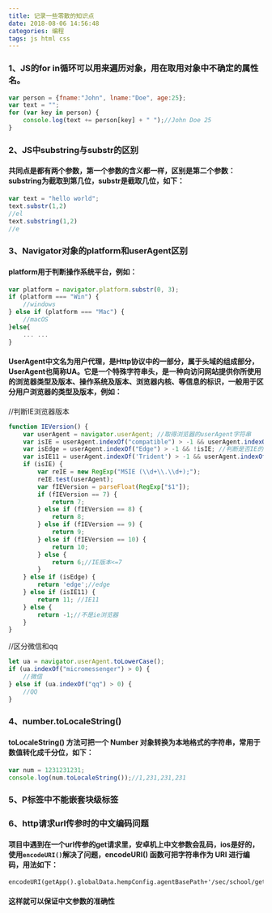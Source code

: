```yaml
---
title: 记录一些零散的知识点
date: 2018-08-06 14:56:48
categories: 编程
tags: js html css
---
```


### 1、JS的for in循环可以用来遍历对象，用在取用对象中不确定的属性名。
```js
var person = {fname:"John", lname:"Doe", age:25};
var text = "";
for (var key in person) {
    console.log(text += person[key] + " ");//John Doe 25
}
```
<!--more-->
### 2、JS中substring与substr的区别
#### 共同点是都有两个参数，第一个参数的含义都一样，区别是第二个参数：substring为截取到第几位，substr是截取几位，如下：
```js
var text = "hello world";
text.substr(1,2)
//el
text.substring(1,2)
//e
```
### 3、Navigator对象的platform和userAgent区别
#### platform用于判断操作系统平台，例如：
```js
var platform = navigator.platform.substr(0, 3);
if (platform === "Win") {
    //windows
} else if (platform === "Mac") {
    //macOS
}else{
    ... ...
}
```
#### UserAgent中文名为用户代理，是Http协议中的一部分，属于头域的组成部分，UserAgent也简称UA。它是一个特殊字符串头，是一种向访问网站提供你所使用的浏览器类型及版本、操作系统及版本、浏览器内核、等信息的标识，一般用于区分用户浏览器的类型及版本，例如：
//判断IE浏览器版本
```js
function IEVersion() {
    var userAgent = navigator.userAgent; //取得浏览器的userAgent字符串  
    var isIE = userAgent.indexOf("compatible") > -1 && userAgent.indexOf("MSIE") > -1; //判断是否IE<11浏览器  
    var isEdge = userAgent.indexOf("Edge") > -1 && !isIE; //判断是否IE的Edge浏览器  
    var isIE11 = userAgent.indexOf('Trident') > -1 && userAgent.indexOf("rv:11.0") > -1;
    if (isIE) {
        var reIE = new RegExp("MSIE (\\d+\\.\\d+);");
        reIE.test(userAgent);
        var fIEVersion = parseFloat(RegExp["$1"]);
        if (fIEVersion == 7) {
            return 7;
        } else if (fIEVersion == 8) {
            return 8;
        } else if (fIEVersion == 9) {
            return 9;
        } else if (fIEVersion == 10) {
            return 10;
        } else {
            return 6;//IE版本<=7
        }
    } else if (isEdge) {
        return 'edge';//edge
    } else if (isIE11) {
        return 11; //IE11  
    } else {
        return -1;//不是ie浏览器
    }
}

```
//区分微信和qq
```js
let ua = navigator.userAgent.toLowerCase();
if (ua.indexOf("micromessenger") > 0) {
    //微信
} else if (ua.indexOf("qq") > 0) {
    //QQ
}
```
### 4、number.toLocaleString()
#### toLocaleString() 方法可把一个 Number 对象转换为本地格式的字符串，常用于数值转化成千分位，如下：
```js
var num = 1231231231;
console.log(num.toLocaleString());//1,231,231,231
```
### 5、P标签中不能嵌套块级标签
### 6、http请求url传参时的中文编码问题
#### 项目中遇到在一个url传参的get请求里，安卓机上中文参数会乱码，ios是好的，使用```encodeURI()```解决了问题，encodeURI() 函数可把字符串作为 URI 进行编码，用法如下：
```
encodeURI(getApp().globalData.hempConfig.agentBasePath+'/sec/school/getAgentSchoolInfo'+strParam)
```
#### 这样就可以保证中文参数的准确性